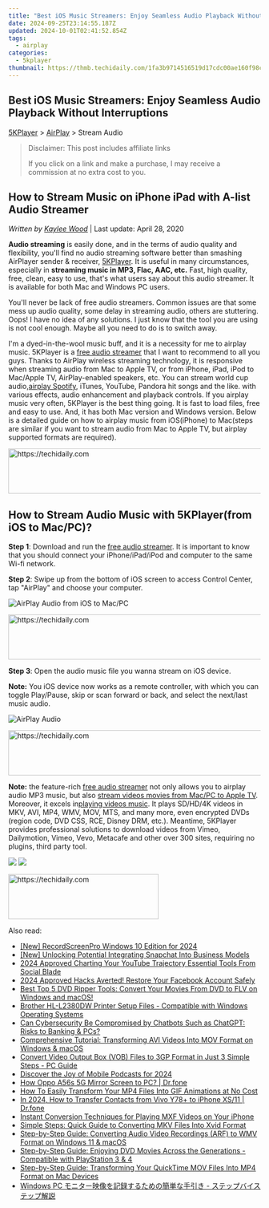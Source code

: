 ```yaml
---
title: "Best iOS Music Streamers: Enjoy Seamless Audio Playback Without Interruptions"
date: 2024-09-25T23:14:55.187Z
updated: 2024-10-01T02:41:52.854Z
tags:
  - airplay
categories:
  - 5kplayer
thumbnail: https://thmb.techidaily.com/1fa3b9714516519d17cdc00ae160f98cb4b200553b264310d7d2980b9ce91d3e.jpg
---
```


## Best iOS Music Streamers: Enjoy Seamless Audio Playback Without Interruptions

[5KPlayer](https://tools.techidaily.com/5kplayer/products/) \> [AirPlay](https://tools.techidaily.com/5kplayer/airplay/) \> Stream Audio

>  Disclaimer: This post includes affiliate links
>
>  If you click on a link and make a purchase, I may receive a commission at no extra cost to you.
>

## How to Stream Music on iPhone iPad with A-list Audio Streamer

 _Written by [Kaylee Wood](https://www.quora.com/profile/Amanda-Hu-21)_ | Last update: April 28, 2020

**Audio streaming** is easily done, and in the terms of audio quality and flexibility, you'll find no audio streaming software better than smashing AirPlayer sender & receiver, [5KPlayer](https://tools.techidaily.com/5kplayer/products/). It is useful in many circumstances, especially in **streaming music in MP3, Flac, AAC, etc.** Fast, high quality, free, clean, easy to use, that's what users say about this audio streamer. It is available for both Mac and Windows PC users. 

You'll never be lack of free audio streamers. Common issues are that some mess up audio quality, some delay in streaming audio, others are stuttering. Oops! I have no idea of any solutions. I just know that the tool you are using is not cool enough. Maybe all you need to do is to switch away. 

I'm a dyed-in-the-wool music buff, and it is a necessity for me to airplay music. 5KPlayer is a [free audio streamer](https://tools.techidaily.com/5kplayer/airplay/) that I want to recommend to all you guys. Thanks to AirPlay wireless streaming technology, it is responsive when streaming audio from Mac to Apple TV, or from iPhone, iPad, iPod to Mac/Apple TV, AirPlay-enabled speakers, etc. You can stream world cup audio,[airplay Spotify](https://tools.techidaily.com/5kplayer/airplay/), iTunes, YouTube, Pandora hit songs and the like. with various effects, audio enhancement and playback controls. If you airplay music very often, 5KPlayer is the best thing going. It is fast to load files, free and easy to use. And, it has both Mac version and Windows version. Below is a detailed guide on how to airplay music from iOS(iPhone) to Mac(steps are similar if you want to stream audio from Mac to Apple TV, but airplay supported formats are required).

<!-- affiliate ads begin -->
<a href="https://ephamedtechinc.pxf.io/c/5597632/2137204/26400" target="_top" id="2137204">
  <img src="//a.impactradius-go.com/display-ad/26400-2137204" border="0" alt="https://techidaily.com" width="728" height="90"/>
</a>
<img height="0" width="0" src="https://ephamedtechinc.pxf.io/i/5597632/2137204/26400" style="position:absolute;visibility:hidden;" border="0" />
<!-- affiliate ads end -->

## How to Stream Audio Music with 5KPlayer(from iOS to Mac/PC)?

**Step 1**: Download and run the [free audio streamer](https://tools.techidaily.com/5kplayer/airplay/). It is important to know that you should connect your iPhone/iPad/iPod and computer to the same Wi-fi network.

**Step 2**: Swipe up from the bottom of iOS screen to access Control Center, tap "AirPlay" and choose your computer. 

![AirPlay Audio from iOS to Mac/PC](https://www.5kplayer.com/airplay/img/5kplayer-freeaacplayer-yxt-030603.jpg) 

<!-- affiliate ads begin -->
<a href="https://aligracehair.sjv.io/c/5597632/1885947/19272" target="_top" id="1885947">
  <img src="//a.impactradius-go.com/display-ad/19272-1885947" border="0" alt="https://techidaily.com" width="728" height="90"/>
</a>
<img height="0" width="0" src="https://aligracehair.sjv.io/i/5597632/1885947/19272" style="position:absolute;visibility:hidden;" border="0" />
<!-- affiliate ads end -->

**Step 3**: Open the audio music file you wanna stream on iOS device. 

**Note:** You iOS device now works as a remote controller, with which you can toggle Play/Pause, skip or scan forward or back, and select the next/last music audio.

![AirPlay Audio](https://www.5kplayer.com/airplay/img/airplay-iphone-ipad.jpg) 

<!-- affiliate ads begin -->
<a href="https://appsumo.8odi.net/c/5597632/2144284/7443" target="_top" id="2144284">
  <img src="//a.impactradius-go.com/display-ad/7443-2144284" border="0" alt="https://techidaily.com" width="728" height="90"/>
</a>
<img height="0" width="0" src="https://appsumo.8odi.net/i/5597632/2144284/7443" style="position:absolute;visibility:hidden;" border="0" />
<!-- affiliate ads end -->

**Note:** the feature-rich [free audio streamer](https://tools.techidaily.com/5kplayer/airplay/) not only allows you to airplay audio MP3 music, but also [stream videos movies from Mac/PC to Apple TV](https://tools.techidaily.com/5kplayer/airplay/). Moreover, it excels in[playing videos music](https://tools.techidaily.com/5kplayer/video-music-player/). It plays SD/HD/4K videos in MKV, AVI, MP4, WMV, MOV, MTS, and many more, even encrypted DVDs (region code, DVD CSS, RCE, Disney DRM, etc.). Meantime, 5KPlayer provides professional solutions to download videos from Vimeo, Dailymotion, Vimeo, Vevo, Metacafe and other over 300 sites, requiring no plugins, third party tool.

[![](https://www.5kplayer.com/airplay/../button/freedownwhitewin.png)](https://tools.techidaily.com/5kplayer/products/) [![](https://www.5kplayer.com/airplay/../button/freedownbackmac.png)](https://tools.techidaily.com/5kplayer/products/)

<!-- affiliate ads begin -->
<a href="https://aligracehair.sjv.io/c/5597632/2135369/19272" target="_top" id="2135369">
  <img src="//a.impactradius-go.com/display-ad/19272-2135369" border="0" alt="https://techidaily.com" width="300" height="90"/>
</a>
<img height="0" width="0" src="https://aligracehair.sjv.io/i/5597632/2135369/19272" style="position:absolute;visibility:hidden;" border="0" />
<!-- affiliate ads end -->

<ins class="adsbygoogle"
     style="display:block"
     data-ad-format="autorelaxed"
     data-ad-client="ca-pub-7571918770474297"
     data-ad-slot="1223367746"></ins>

<ins class="adsbygoogle"
     style="display:block"
     data-ad-client="ca-pub-7571918770474297"
     data-ad-slot="8358498916"
     data-ad-format="auto"
     data-full-width-responsive="true"></ins>

<span class="atpl-alsoreadstyle">Also read:</span>
<div><ul>
<li><a href="https://screen-video-capture.techidaily.com/new-recordscreenpro-windows-10-edition-for-2024/"><u>[New] RecordScreenPro Windows 10 Edition for 2024</u></a></li>
<li><a href="https://snapchat-videos.techidaily.com/new-unlocking-potential-integrating-snapchat-into-business-models/"><u>[New] Unlocking Potential Integrating Snapchat Into Business Models</u></a></li>
<li><a href="https://youtube-clips.techidaily.com/2024-approved-charting-your-youtube-trajectory-essential-tools-from-social-blade/"><u>2024 Approved Charting Your YouTube Trajectory Essential Tools From Social Blade</u></a></li>
<li><a href="https://facebook-clips.techidaily.com/2024-approved-hacks-averted-restore-your-facebook-account-safely/"><u>2024 Approved Hacks Averted! Restore Your Facebook Account Safely</u></a></li>
<li><a href="https://media-tips.techidaily.com/1723620223417-best-top-5-dvd-ripper-tools-convert-your-movies-from-dvd-to-flv-on-windows-and-macos/"><u>Best Top 5 DVD Ripper Tools: Convert Your Movies From DVD to FLV on Windows and macOS!</u></a></li>
<li><a href="https://driver-download.techidaily.com/brother-hl-l2380dw-printer-setup-files-compatible-with-windows-operating-systems/"><u>Brother HL-L2380DW Printer Setup Files - Compatible with Windows Operating Systems</u></a></li>
<li><a href="https://tech-hub.techidaily.com/can-cybersecurity-be-compromised-by-chatbots-such-as-chatgpt-risks-to-banking-and-pcs/"><u>Can Cybersecurity Be Compromised by Chatbots Such as ChatGPT: Risks to Banking & PCs?</u></a></li>
<li><a href="https://media-tips.techidaily.com/comprehensive-tutorial-transforming-avi-videos-into-mov-format-on-windows-and-macos/"><u>Comprehensive Tutorial: Transforming AVI Videos Into MOV Format on Windows & macOS</u></a></li>
<li><a href="https://media-tips.techidaily.com/convert-video-output-box-vob-files-to-3gp-format-in-just-3-simple-steps-pc-guide/"><u>Convert Video Output Box (VOB) Files to 3GP Format in Just 3 Simple Steps - PC Guide</u></a></li>
<li><a href="https://fox-glue.techidaily.com/discover-the-joy-of-mobile-podcasts-for-2024/"><u>Discover the Joy of Mobile Podcasts for 2024</u></a></li>
<li><a href="https://screen-mirror.techidaily.com/how-oppo-a56s-5g-mirror-screen-to-pc-drfone-by-drfone-android/"><u>How Oppo A56s 5G Mirror Screen to PC? | Dr.fone</u></a></li>
<li><a href="https://media-tips.techidaily.com/how-to-easily-transform-your-mp4-files-into-gif-animations-at-no-cost/"><u>How To Easily Transform Your MP4 Files Into GIF Animations at No Cost</u></a></li>
<li><a href="https://android-transfer.techidaily.com/in-2024-how-to-transfer-contacts-from-vivo-y78plus-to-iphone-xs11-drfone-by-drfone-transfer-from-android-transfer-from-android/"><u>In 2024, How to Transfer Contacts from Vivo Y78+ to iPhone XS/11 | Dr.fone</u></a></li>
<li><a href="https://media-tips.techidaily.com/instant-conversion-techniques-for-playing-mxf-videos-on-your-iphone/"><u>Instant Conversion Techniques for Playing MXF Videos on Your iPhone</u></a></li>
<li><a href="https://media-tips.techidaily.com/simple-steps-quick-guide-to-converting-mkv-files-into-xvid-format/"><u>Simple Steps: Quick Guide to Converting MKV Files Into Xvid Format</u></a></li>
<li><a href="https://media-tips.techidaily.com/step-by-step-guide-converting-audio-video-recordings-arf-to-wmv-format-on-windows-11-and-macos/"><u>Step-by-Step Guide: Converting Audio Video Recordings (ARF) to WMV Format on Windows 11 & macOS</u></a></li>
<li><a href="https://media-tips.techidaily.com/step-by-step-guide-enjoying-dvd-movies-across-the-generations-compatible-with-playstation-3-and-4/"><u>Step-by-Step Guide: Enjoying DVD Movies Across the Generations - Compatible with PlayStation 3 & 4</u></a></li>
<li><a href="https://media-tips.techidaily.com/step-by-step-guide-transforming-your-quicktime-mov-files-into-mp4-format-on-mac-devices/"><u>Step-by-Step Guide: Transforming Your QuickTime MOV Files Into MP4 Format on Mac Devices</u></a></li>
<li><a href="https://solve-help.techidaily.com/1726030219687-windows-pc/"><u>Windows PC モニター映像を記録するための簡単な手引き - ステップバイステップ解説</u></a></li>
</ul></div>

